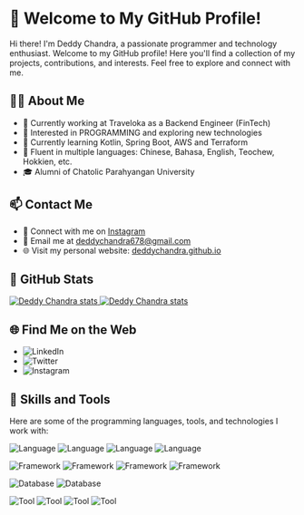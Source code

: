 # 👋 Welcome to My GitHub Profile!

Hi there! I'm Deddy Chandra, a passionate programmer and technology enthusiast. Welcome to my GitHub profile! Here you'll find a collection of my projects, contributions, and interests. Feel free to explore and connect with me.

## 🧑‍💻 About Me

- 💼 Currently working at Traveloka as a Backend Engineer (FinTech)
- 👀 Interested in PROGRAMMING and exploring new technologies
- 🌱 Currently learning Kotlin, Spring Boot, AWS and Terraform
- 💬 Fluent in multiple languages: Chinese, Bahasa, English, Teochew, Hokkien, etc.
- 🎓 Alumni of Chatolic Parahyangan University

## 📫 Contact Me

- 📱 Connect with me on [Instagram](https://www.instagram.com/deddychandra__)
- 📧 Email me at deddychandra678@gmail.com
- 🌐 Visit my personal website: [deddychandra.github.io](https://deddychandra.github.io)

## 🚀 GitHub Stats

<a href="https://github-readme-stats.vercel.app/api?username=DeddyChandra&show_icons=true&count_private=true&include_all_commits=true&theme=buefy">
  <img src="https://github-readme-stats.vercel.app/api?username=DeddyChandra&show_icons=true&count_private=true&include_all_commits=true&theme=buefy" alt ="Deddy Chandra stats">
</a>

<a href="https://github-readme-stats.vercel.app/api/top-langs/?username=DeddyChandra&layout=compact&theme=buefy&hide_border=true">
  <img src="https://github-readme-stats.vercel.app/api/top-langs/?username=DeddyChandra&layout=compact&theme=buefy&hide_border=true" alt ="Deddy Chandra stats">
</a>

## 🌐 Find Me on the Web

- ![LinkedIn](https://img.shields.io/badge/LinkedIn-DeddyChandra-0077B5?logo=linkedin&logoColor=white&style=flat&link=https://www.linkedin.com/in/deddychandra/)
- ![Twitter](https://img.shields.io/badge/Twitter-DeddyChandra-1DA1F2?logo=twitter&logoColor=white&style=flat&link=https://twitter.com/deddychandra007)
- ![Instagram](https://img.shields.io/badge/Instagram-DeddyChandra__-E4405F?logo=instagram&logoColor=white&style-flat&link=https://instagram.com/deddychandra__)

## 💼 Skills and Tools

Here are some of the programming languages, tools, and technologies I work with:

![Language](https://img.shields.io/badge/Language-Java-F89820?logo=java&logoColor=white&style=flat)
![Language](https://img.shields.io/badge/Language-C++-00599C?logo=c%2B%2B&logoColor=white&style=flat)
![Language](https://img.shields.io/badge/Language-JavaScript-F7DF1E?logo=javascript&logoColor=white&style=flat)
![Language](https://img.shields.io/badge/Language-Kotlin-0095D5?logo=kotlin&logoColor=white&style=flat)


![Framework](https://img.shields.io/badge/Framework-Vue.js-4FC08D?logo=vue.js&logoColor=white&style=flat)
![Framework](https://img.shields.io/badge/Framework-Spring_Boot-6DB33F?logo=spring&logoColor=white&style=flat)
![Framework](https://img.shields.io/badge/Framework-Laravel-FF2D20?logo=laravel&logoColor=white&style=flat)
![Framework](https://img.shields.io/badge/Framework-CodeIgniter-EE4623?logo=codeigniter&logoColor=white&style=flat)


![Database](https://img.shields.io/badge/Database-PostgreSQL-336791?logo=postgresql&logoColor=white&style=flat)
![Database](https://img.shields.io/badge/Database-MySQL-4479A1?logo=mysql&logoColor=white&style=flat)


![Tool](https://img.shields.io/badge/Tool-Git-F05032?logo=git&logoColor=white&style=flat)
![Tool](https://img.shields.io/badge/Tool-Visual_Studio_Code-007ACC?logo=visual-studio-code&logoColor=white&style=flat)
![Tool](https://img.shields.io/badge/Tool-Docker-2496ED?logo=docker&logoColor=white&style=flat)
![Tool](https://img.shields.io/badge/Tool-IntelliJ_IDEA-cafebabe?logo=intellij-idea&logoColor=white&style=flat)

